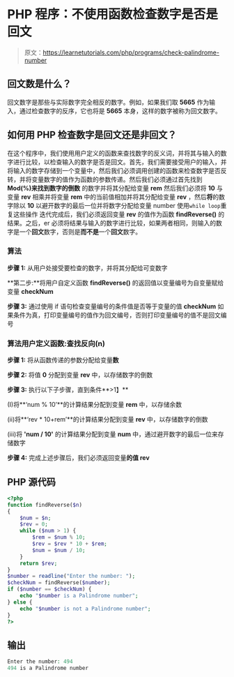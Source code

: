 # PHP 程序：不使用函数检查数字是否是回文

> 原文：<https://learnetutorials.com/php/programs/check-palindrome-number>

## 回文数是什么？

回文数字是那些与实际数字完全相反的数字。例如，如果我们取 **5665** 作为输入，通过检查数字的反序，它也将是 **5665** 本身，这样的数字被称为回文数字。

## 如何用 PHP 检查数字是回文还是非回文？

在这个程序中，我们使用用户定义的函数来查找数字的反义词，并将其与输入的数字进行比较，以检查输入的数字是否是回文。首先，我们需要接受用户的输入，并将输入的数字存储到一个变量中，然后我们必须调用创建的函数来检查数字是否反转，并将变量数字的值作为函数的参数传递。然后我们必须通过首先找到 **Mod(%)来找到数字的倒数** 的数字并将其分配给变量 **rem** 然后我们必须将 **10** 与变量 **rev** 相乘并将变量 **rem** 中的当前值相加并将其分配给变量 **rev** ，然后**将**的数字除以 **10** 以避开数字的最后一位并将数字分配给变量 number 使用`while loop`重复这些操作 迭代完成后，我们必须返回变量 **rev** 的值作为函数 **findReverse()** 的结果。之后，er 必须将结果与输入的数字进行比较，如果两者相同，则输入的数字是一个**回文**数字，否则是**而不是**一个**回文**数字。

### 算法

**步骤 1:** 从用户处接受要检查的数字，并将其分配给可变数字

**第二步:**将用户自定义函数 **findReverse()** 的返回值以变量编号为自变量赋给变量 **checkNum**

**步骤 3:** 通过使用 if 语句检查变量编号的条件值是否等于变量的值 **checkNum** 如果条件为真，打印变量编号的值作为回文编号，否则打印变量编号的值不是回文编号

### 算法用户定义函数:查找反向(n)

**步骤 1:** 将从函数传递的参数分配给变量**数**

**步骤 2:** 将值 **0** 分配到变量 **rev** 中，以存储数字的倒数

**步骤 3:** 执行以下子步骤，直到条件**>1】**

(I)将**‘num % 10’**的计算结果分配到变量 **rem** 中，以存储余数

(ii)将**‘rev * 10+rem’**的计算结果分配到变量 **rev** 中，以存储数字的倒数

(iii)将 **'num / 10'** 的计算结果分配到变量 **num** 中，通过避开数字的最后一位来存储数字

**步骤 4:** 完成上述步骤后，我们必须返回变量**的值 rev**

## PHP 源代码

```php
<?php
function findReverse($n)
{
    $num = $n;
    $rev = 0;
    while ($num > 1) {
        $rem = $num % 10;
        $rev = $rev * 10 + $rem;
        $num = $num / 10;
    }
    return $rev;
}
$number = readline("Enter the number: ");
$checkNum = findReverse($number);
if ($number == $checkNum) {
    echo "$number is a Palindrome number";
} else {
    echo "$number is not a Palindrome number";
}
?>

```

## 输出

```php
Enter the number: 494
494 is a Palindrome number
```